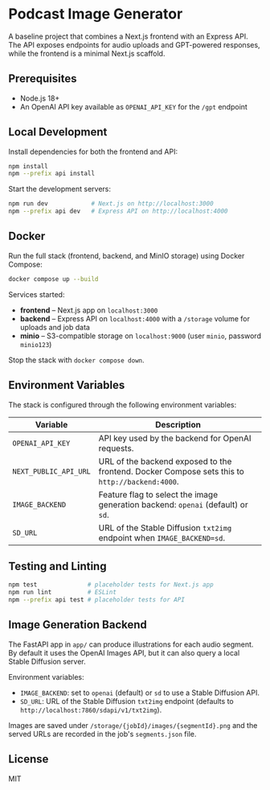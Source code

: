 # Podcast Image Generator

A baseline project that combines a Next.js frontend with an Express API. The API exposes endpoints for audio uploads and GPT-powered responses, while the frontend is a minimal Next.js scaffold.

## Prerequisites
- Node.js 18+
- An OpenAI API key available as `OPENAI_API_KEY` for the `/gpt` endpoint

## Local Development
Install dependencies for both the frontend and API:

```bash
npm install
npm --prefix api install
```

Start the development servers:

```bash
npm run dev            # Next.js on http://localhost:3000
npm --prefix api dev   # Express API on http://localhost:4000
```

## Docker
Run the full stack (frontend, backend, and MinIO storage) using Docker Compose:

```bash
docker compose up --build
```

Services started:
- **frontend** – Next.js app on `localhost:3000`
- **backend** – Express API on `localhost:4000` with a `/storage` volume for uploads and job data
- **minio** – S3-compatible storage on `localhost:9000` (user `minio`, password `minio123`)

Stop the stack with `docker compose down`.

## Environment Variables

The stack is configured through the following environment variables:

| Variable | Description |
| --- | --- |
| `OPENAI_API_KEY` | API key used by the backend for OpenAI requests. |
| `NEXT_PUBLIC_API_URL` | URL of the backend exposed to the frontend. Docker Compose sets this to `http://backend:4000`. |
| `IMAGE_BACKEND` | Feature flag to select the image generation backend: `openai` (default) or `sd`. |
| `SD_URL` | URL of the Stable Diffusion `txt2img` endpoint when `IMAGE_BACKEND=sd`. |

## Testing and Linting
```bash
npm test              # placeholder tests for Next.js app
npm run lint          # ESLint
npm --prefix api test # placeholder tests for API
```

## Image Generation Backend

The FastAPI app in `app/` can produce illustrations for each audio segment. By default it uses the OpenAI Images API, but it can also query a local Stable Diffusion server.

Environment variables:

- `IMAGE_BACKEND`: set to `openai` (default) or `sd` to use a Stable Diffusion API.
- `SD_URL`: URL of the Stable Diffusion `txt2img` endpoint (defaults to `http://localhost:7860/sdapi/v1/txt2img`).

Images are saved under `/storage/{jobId}/images/{segmentId}.png` and the served URLs are recorded in the job's `segments.json` file.

## License
MIT
